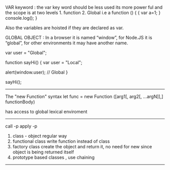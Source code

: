 VAR keyword : the var key word should be less used its more power ful and the scope is at two levels 
        1. function 
        2. Global 
        i.e a function () {
            {
                var a=1;
            }
            console.log();
        }

Also the variables are hoisted if they are declared as var.

GLOBAL OBJECT : In a browser it is named “window”, for Node.JS it is “global”, for other environments it may have another name.

var user = "Global";

function sayHi() {
  var user = "Local";

  alert(window.user); // Global
}

sayHi();


*********************************************************************
The "new Function" syntax
let func = new Function ([arg1[, arg2[, ...argN]],] functionBody)

has access to global lexical enviroment

**********************
call -p 
apply -p 
1. class - object regular way 
2. functional class write function instead of class 
3. factory class create the object and return it, no need for new since object is being returned itself 
4. prototype based classes , use chaining 
***********************

